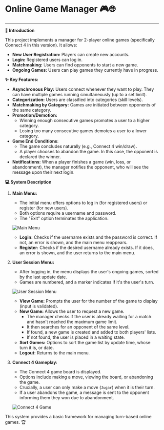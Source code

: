 <!-- Created by Jonathan Carrero -->

**Online Game Manager** 🎮🌐
=========================
----------

**📜 Introduction**

This project implements a manager for 2-player online games (specifically Connect 4 in this version). It allows:

*   **New User Registration:** Players can create new accounts.
*   **Login:** Registered users can log in.
*   **Matchmaking:** Users can find opponents to start a new game.
*   **Ongoing Games:** Users can play games they currently have in progress.

**✨ Key Features:**

*   **Asynchronous Play:** Users connect whenever they want to play. They can have multiple games running simultaneously (up to a set limit).
*   **Categorization:** Users are classified into categories (skill levels).
*   **Matchmaking by Category:** Games are initiated between opponents of the same category.
*   **Promotion/Demotion:**
    *   Winning enough consecutive games promotes a user to a higher category.
    *   Losing too many consecutive games demotes a user to a lower category.
*   **Game End Conditions:**
    *   The game concludes naturally (e.g., Connect 4 win/draw).
    *   A player chooses to abandon the game. In this case, the opponent is declared the winner.
*   **Notifications:** When a player finishes a game (win, loss, or abandonment), the manager notifies the opponent, who will see the message upon their next login.

**💻 System Description**

1.  **Main Menu:**
    *   The initial menu offers options to log in (for registered users) or register (for new users).
    *   Both options require a username and password.
    *   The "Exit" option terminates the application.

    ![Main Menu](https://github.com/Joncarre/CPlusPlus-language/blob/master/Aplicaciones%20sin%20interfaz%20gr%C3%A1fica/images/4_1.png)

    *   **Login:** Checks if the username exists and the password is correct. If not, an error is shown, and the main menu reappears.
    *   **Register:** Checks if the desired username already exists. If it does, an error is shown, and the user returns to the main menu.

2.  **User Session Menu:**
    *   After logging in, the menu displays the user's ongoing games, sorted by the last update date.
    *   Games are numbered, and a marker indicates if it's the user's turn.

    ![User Session Menu](https://github.com/Joncarre/CPlusPlus-language/blob/master/Aplicaciones%20sin%20interfaz%20gr%C3%A1fica/images/4_2.png)

    *   **View Game:** Prompts the user for the number of the game to display (input is validated).
    *   **New Game:** Allows the user to request a new game.
        *   The manager checks if the user is already waiting for a match and hasn't reached the maximum game limit.
        *   It then searches for an opponent of the same level.
        *   If found, a new game is created and added to both players' lists.
        *   If not found, the user is placed in a waiting state.
    *   **Sort Games:** Options to sort the game list by update time, whose turn it is, or date.
    *   **Logout:** Returns to the main menu.

3.  **Connect 4 Gameplay:**
    *   The Connect 4 game board is displayed.
    *   Options include making a move, viewing the board, or abandoning the game.
    *   Crucially, a user can only make a move (`Jugar`) when it is their turn.
    *   If a user abandons the game, a message is sent to the opponent informing them they won due to abandonment.

    ![Connect 4 Game](https://github.com/Joncarre/CPlusPlus-language/blob/master/Aplicaciones%20sin%20interfaz%20gr%C3%A1fica/images/4_3.png)

This system provides a basic framework for managing turn-based online games. 🏆



